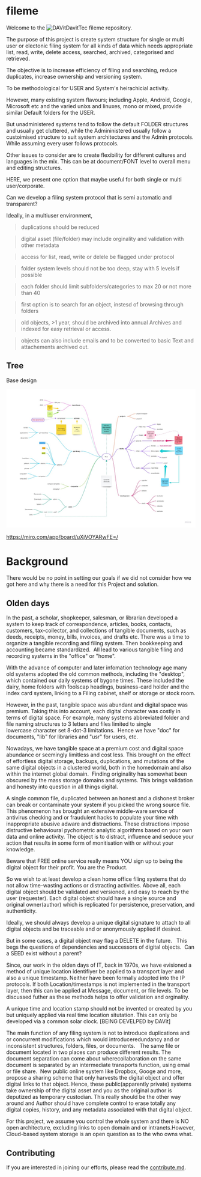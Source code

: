 # fileme



Welcome to the  ![DAVit](https://avatars.githubusercontent.com/u/8759293?s=20&u=80214f09c8a6f5a219c40a62af483e694cb6fed8&v=4)DavitTec fileme repository.

The purpose of this project is create system structure for single or multi user or electonic filing system for 
all kinds of data which needs appropriate list, read, write, delete access, searched, archived, categorised and retrieved.

The objective is to increase efficiency of filing and searching, reduce duplicates, increase ownership and versioning system.

To be methodological for USER and System's heirachicial activity. 

However, many existing system flavours; including Apple, Android, Google, Microsoft etc and the varied unixs and linuxes, mono or mixed,
provide similar Default folders for the USER. 

But unadministered systems tend to follow the default FOLDER structures and usually get cluttered, while the Admininistered usually follow 
a custoimised structure to suit system architectures and the Admin protocols.  While assuming every user follows protocols.  

Other issues to consider are to create flexibility for different cultures and languages in the mix.
This can be at document/FONT level to overall menu and editing structures.

HERE, we present one option that maybe useful for both single or multi user/corporate. 

Can we develop a filing system protocol that is semi automatic and transparent?

Ideally, in a multiuser environment, 
> duplications should be reduced

> digital asset (file/folder) may include orginality and validation with other metadata

> access for list, read, write or delele be flagged under protocol

> folder system levels should not be too deep, stay with 5 levels if possible

> each folder should limit subfolders/categories to max 20 or not more than 40

> first option is to search for an object, instesd of browsing through folders 

> old objects, >1 year, should be archived into annual Archives and indexed for easy retrieval or access.  

> objects can also include emails and to be converted to basic Text and attachements archived out.  


## Tree

Base design

![](Mind%20Map.jpg)

https://miro.com/app/board/uXjVOYARwFE=/

# Background

There would be no point in setting our goals if we did not consider how we got here and why there is a need for this Project and solution.  

## Olden days
In the past, a scholar, shopkeeper, salesman, or librarian developed a system to keep track of correspondence, articles, books, contacts, customers, tax-collector, and collections of tangible documents, such as deeds, receipts, money, bills, invoices, and drafts etc. There was a time to organize a tangible recording and filing system. Then bookkeeping and accounting became standardized.  All lead to various tangible filing and recording systems in the "office" or "home".

With the advance of computer and later infomation technology age many old systems adopted the old common methods, including the "desktop", which contained our daily systems of bygone times. These included the dairy, home folders with foolscap headings, business-card holder and the index card system, linking to a Filing cabinet, shelf or storage or stock room.

However, in the past, tangible space was abundant and digital space was premium. Taking this into account, each digital character was costly in terms of digital space. For example, many systems abbreviated folder and file naming structures to 3 letters and files limited to single lowercase character set 8-dot-3 limitations.  Hence we have "doc" for documents, "lib" for libraries and "usr" for users, etc.

Nowadays, we have tangible space at a premium cost and digital space abundance or seemingly limitless and cost less. 
This brought on the effect of effortless digital storage, backups, duplications, and mutations of the same digital objects in a clustered world, both in the homedomain and also within the internet global domain.  Finding originality has somewhat been obscured by the mass storage domains and systems. This brings validation and honesty into question in all things digital. 

A single common file, duplicated between an honest and a dishonest broker can break or contaminate your system if you picked the wrong source file. This phenomenon has brought an extensive middle-ware service of antivirus checking and or fraudulent hacks to populate your time with inappropriate abusive adware and distractions.  These distractions impose distructive behavioural pychometric analytic algorithms based on your own data and online activity. The object is to distract, influence and seduce your action that results in some form of monitisation with or without your knowledge. 

Beware that FREE online service really means YOU sign up to being the digital object for their profit. You are the Product.

So we wish to at least develop a clean home office filing systems that do not allow time-wasting actions or distracting activities. Above all, each digital object should be validated and versioned, and easy to reach by the user (requester). Each digital object should have a single source and original owner(author) which is replicated for persistence, preservation, and authenticity. 

Ideally, we should always develop a unique digital signature to attach to all digital objects and be traceable and or anonymously applied if desired.   

But in some cases, a digital object may flag a DELETE in the future.   This begs the questions of dependencies and successors of digital objects.  Can a SEED exist without a parent?

Since, our work in the olden days of IT, back in 1970s, we have evisioned a method of unique location identifiyer be applied to a transport layer and also a unique timestamp. Neither have been formally adopted into the IP protocols. If both Location/timestamps is not implemented in the transport layer, then this can be applied at Message, document, or file levels.  To be discussed futher as these methods helps to offer validation and orginality.  

A unique time and location stamp should not be invented or created by you but uniquely applied via real time location situtation. This can only be developed via a common solar clock. [BEING DEVELPED by DAVit]

The main function of any filing system is not to introduce duplications and or concurrent modifications which would introduceredundancy and or inconsistent structures, folders, files, or documents.   The same file or document located in two places can produce different results. The document separation can come about wherecollaboration on the same document is separated by an intermediate transports function, using email or file share.  New public online system like Dropbox, Googe and more, propose a sharing scheme that only harvests the digital object and offer digital links to that object. Hence, these public(apparently private) systems take ownership of the digital asset and you as the original author is deputized as temporary custodian. This really should be the other way around and Author should have complete control to erase totally any digital copies, history, and any metadata associated with that digital object.  

For this project, we assume you control the whole system and there is NO open architecture, excluding links to open domain and or intranets.However, Cloud-based system storage is an open question as to the who owns what.


## Contributing

If you are interested in joining our efforts, please read the [contribute.md](contribute.md).
